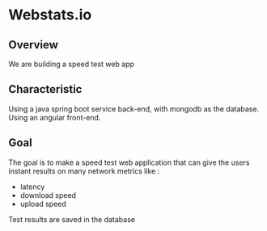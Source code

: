 #  Webstats.io

## Overview
We are building a speed test web app

## Characteristic
Using a java spring boot service back-end, with mongodb as the database.
Using an angular front-end.

## Goal
The goal is to make a speed test web application that can give the users instant results on many network metrics like :
* latency
* download speed
* upload speed

Test results are saved in the database
